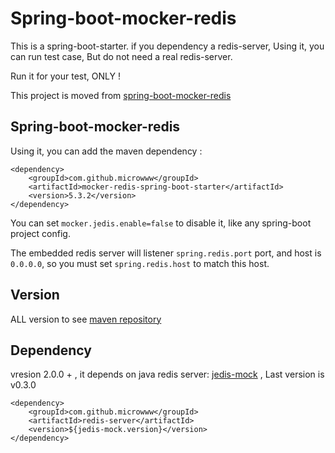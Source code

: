 # Spring-boot-mocker-redis
This is a spring-boot-starter. if you dependency a redis-server, Using it, you can run test case, But do not need a real redis-server.

Run it for your test, ONLY !

This project is moved from [spring-boot-mocker-redis](https://github.com/microwww/spring-boot-mocker-redis)

## Spring-boot-mocker-redis
Using it, you can add the maven dependency :
```
<dependency>
	<groupId>com.github.microwww</groupId>
	<artifactId>mocker-redis-spring-boot-starter</artifactId>
	<version>5.3.2</version>
</dependency>
```

You can set `mocker.jedis.enable=false` to disable it, like any spring-boot project config.

The embedded redis server will listener `spring.redis.port` port, and host is `0.0.0.0`, so you must set `spring.redis.host` to match this host.

## Version
ALL version to see [maven repository](https://mvnrepository.com/artifact/com.github.microwww/mocker-redis-spring-boot-starter)

## Dependency

vresion 2.0.0 + , it depends on java redis server: [jedis-mock](https://github.com/microwww/redis-mock) , Last version is v0.3.0
```
<dependency>
	<groupId>com.github.microwww</groupId>
	<artifactId>redis-server</artifactId>
	<version>${jedis-mock.version}</version>
</dependency>
```
